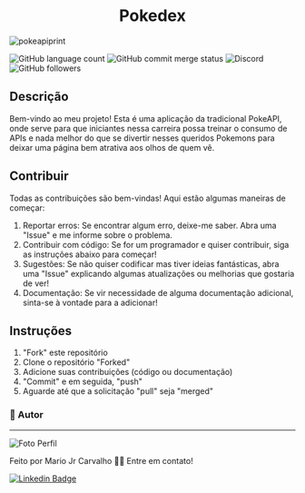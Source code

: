 <h1 align="center">Pokedex</h1>

![pokeapiprint](https://github.com/mariojrcarvalho/pokedex/assets/110340138/e6ddbea8-55ce-40e6-a59c-3cfe93f4a34d)




![GitHub language count](https://img.shields.io/github/languages/count/:user/:repo)
![GitHub commit merge status](https://img.shields.io/github/commit-status/:user/:repo/:branch/:commit)
![Discord](https://img.shields.io/discord/:serverId)
![GitHub followers](https://img.shields.io/github/followers/:user)






## Descrição

Bem-vindo ao meu projeto! Esta é uma aplicação da tradicional PokeAPI, onde serve para que iniciantes nessa carreira possa treinar o consumo de APIs e nada melhor do que se divertir nesses queridos Pokemons para deixar uma página bem atrativa aos olhos de quem vê.
## Contribuir

Todas as contribuições são bem-vindas! Aqui estão algumas maneiras de começar:

1. Reportar erros: Se encontrar algum erro, deixe-me saber. Abra uma "Issue" e me informe sobre o problema.
2. Contribuir com código: Se for um programador e quiser contribuir, siga as instruções abaixo para começar!
3. Sugestões: Se não quiser codificar mas tiver ideias fantásticas, abra uma "Issue" explicando algumas atualizações ou melhorias que gostaria de ver!
4. Documentação: Se vir necessidade de alguma documentação adicional, sinta-se à vontade para a adicionar!

## Instruções

1. "Fork" este repositório
2. Clone o repositório "Forked"
3. Adicione suas contribuições (código ou documentação)
4. "Commit" e em seguida, "push"
5. Aguarde até que a solicitação "pull" seja "merged"

### 🦸 Autor
---

![Foto Perfil](https://user-images.githubusercontent.com/110340138/234685016-29cc6f2d-998a-495a-b66f-f5e8813bb9d5.png)

Feito por Mario Jr Carvalho 👋🏽 Entre em contato!

[![Linkedin Badge](https://img.shields.io/badge/-Mario-blue?style=flat-square&logo=Linkedin&logoColor=white&link=https://www.linkedin.com/in/mariojrcarvalho/)](https://www.linkedin.com/in/mariojrcarvalho/) 
